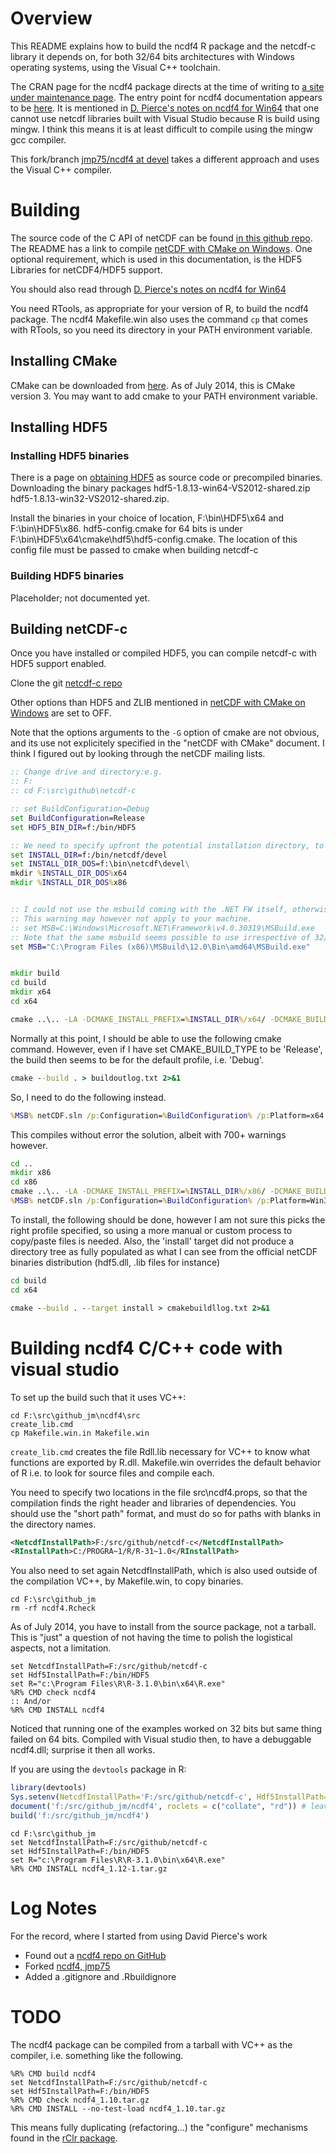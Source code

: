 # Overview

This README explains how to build the ncdf4 R package and the netcdf-c library it depends on, 
for both 32/64 bits architectures with Windows operating systems, using the Visual C++ toolchain. 

The CRAN page for the ncdf4 package directs at the time of writing to [a site under maintenance page](http://dwpierce.com/software). 
The entry point for ncdf4 documentation appears to be [here](http://cirrus.ucsd.edu/~pierce/ncdf/). 
It is mentioned in [D. Pierce's notes on ncdf4 for Win64](http://cirrus.ucsd.edu/~pierce/ncdf/how_to_build_on_windows.html) that 
one cannot use netcdf libraries built with Visual Studio because R is build using mingw. I think this means it is at least difficult 
to compile using the mingw gcc compiler. 

This fork/branch [jmp75/ncdf4 at devel](https://github.com/jmp75/ncdf4/tree/devel) takes a different approach and uses the Visual C++ compiler.

# Building

The source code of the C API of netCDF can be found [in this github repo](https://github.com/Unidata/netcdf-c). The README has a link to compile
[netCDF with CMake on Windows](http://www.unidata.ucar.edu/software/netcdf/docs/netCDF-CMake.html). One optional requirement, 
which is used in this documentation, is the HDF5 Libraries for netCDF4/HDF5 support. 

You should also read through [D. Pierce's notes on ncdf4 for Win64](http://cirrus.ucsd.edu/~pierce/ncdf/how_to_build_on_windows.html)

You need RTools, as appropriate for your version of R, to build the ncdf4 package. The ncdf4 Makefile.win also uses the command `cp` that comes 
with RTools, so you need its directory in your PATH environment variable.

## Installing CMake

CMake can be downloaded from [here](http://www.cmake.org/cmake/resources/software.html). As of July 2014, this is CMake version 3. 
You may want to add cmake to your PATH environment variable. 

## Installing HDF5

### Installing HDF5 binaries

There is a page on [obtaining HDF5](http://www.hdfgroup.org/HDF5/release/obtain5.html) as source code or precompiled binaries. 
Downloading the binary packages hdf5-1.8.13-win64-VS2012-shared.zip hdf5-1.8.13-win32-VS2012-shared.zip. 

Install the binaries in your choice of location, F:\bin\HDF5\x64 and F:\bin\HDF5\x86. hdf5-config.cmake for 64 bits is under 
F:\bin\HDF5\x64\cmake\hdf5\hdf5-config.cmake. The location of this config file must be passed to cmake when building netcdf-c

### Building HDF5 binaries

Placeholder; not documented yet.

## Building netCDF-c

Once you have installed or compiled HDF5, you can compile netcdf-c with HDF5 support enabled.

Clone the git [netcdf-c repo](https://github.com/Unidata/netcdf-c)

Other options than HDF5 and ZLIB mentioned in [netCDF with CMake on Windows](http://www.unidata.ucar.edu/software/netcdf/docs/netCDF-CMake.html) are set to OFF.

Note that the options arguments to the `-G` option of cmake are not obvious, and its use not explicitely specified in the "netCDF with CMake" document. 
I think I figured out by looking through the netCDF mailing lists.

```cmd
:: Change drive and directory:e.g. 
:: F:
:: cd F:\src\github\netcdf-c

:: set BuildConfiguration=Debug
set BuildConfiguration=Release
set HDF5_BIN_DIR=f:/bin/HDF5

:: We need to specify upfront the potential installation directory, to override the default "c:/program files/netCDF"
set INSTALL_DIR=f:/bin/netcdf/devel
set INSTALL_DIR_DOS=f:\bin\netcdf\devel\
mkdir %INSTALL_DIR_DOS%x64
mkdir %INSTALL_DIR_DOS%x86


:: I could not use the msbuild coming with the .NET FW itself, otherwise it will try the v11 compiler on v12 (VS2013) projects. 
:: This warning may however not apply to your machine.
:: set MSB=C:\Windows\Microsoft.NET\Framework\v4.0.30319\MSBuild.exe
:: Note that the same msbuild seems possible to use irrespective of 32/64 bits, so no need to define architecture-specific ones.
set MSB="C:\Program Files (x86)\MSBuild\12.0\Bin\amd64\MSBuild.exe"


mkdir build
cd build
mkdir x64
cd x64

cmake ..\.. -LA -DCMAKE_INSTALL_PREFIX=%INSTALL_DIR%/x64/ -DCMAKE_BUILD_TYPE:STRING=%BuildConfiguration% -DHDF5_DIR:PATH=%HDF5_BIN_DIR%/x64/cmake/hdf5 -DZLIB_LIBRARY=F:/bin/HDF5/x64/lib/zlib.lib  -DENABLE_DAP=OFF -DHDF5_HL_LIB:FILEPATH=%HDF5_BIN_DIR%/x64/lib/hdf5_hl.lib -DHDF5_LIB:FILEPATH=%HDF5_BIN_DIR%/x64/lib/hdf5.lib -DHDF5_INCLUDE_DIR:PATH=%HDF5_BIN_DIR%/x64/include/ -DZLIB_INCLUDE_DIR:PATH=%HDF5_BIN_DIR%/x64/include/ -G"Visual Studio 12 Win64" >  cmakeoutlog.txt 2>&1
```

Normally at this point, I should be able to use the following cmake command. However, even if I have set CMAKE_BUILD_TYPE to be 'Release', the build then seems to be for the default profile, i.e. 'Debug'. 

```cmd
cmake --build . > buildoutlog.txt 2>&1
```

So, I need to do the following instead.
```cmd
%MSB% netCDF.sln /p:Configuration=%BuildConfiguration% /p:Platform=x64 > buildoutlog.txt 2>&1
```

This compiles without error the solution, albeit with 700+ warnings however.

```cmd
cd ..
mkdir x86
cd x86
cmake ..\.. -LA -DCMAKE_INSTALL_PREFIX=%INSTALL_DIR%/x86/ -DCMAKE_BUILD_TYPE:STRING=%BuildConfiguration% -DHDF5_DIR:PATH=%HDF5_BIN_DIR%/x86/cmake/hdf5 -DZLIB_LIBRARY=F:/bin/HDF5/x86/lib/zlib.lib  -DENABLE_DAP=OFF -DHDF5_HL_LIB:FILEPATH=%HDF5_BIN_DIR%/x86/lib/hdf5_hl.lib -DHDF5_LIB:FILEPATH=%HDF5_BIN_DIR%/x86/lib/hdf5.lib -DHDF5_INCLUDE_DIR:PATH=%HDF5_BIN_DIR%/x86/include/ -DZLIB_INCLUDE_DIR:PATH=%HDF5_BIN_DIR%/x86/include/ -G"Visual Studio 12" >  cmakeoutlog.txt 2>&1
%MSB% netCDF.sln /p:Configuration=%BuildConfiguration% /p:Platform=Win32 > buildoutlog.txt 2>&1
```

To install, the following should be done, however I am not sure this picks the right profile specified, so using a more manual or custom process to copy/paste files is needed. Also, the 'install' target did not produce a directory tree as fully populated as what I can see from the official netCDF binaries distribution (hdf5.dll, .lib files for instance)

```cmd
cd build
cd x64

cmake --build . --target install > cmakebuildllog.txt 2>&1

```


# Building ncdf4 C/C++ code with visual studio

To set up the build such that it uses VC++:

```
cd F:\src\github_jm\ncdf4\src
create_lib.cmd
cp Makefile.win.in Makefile.win
```

`create_lib.cmd` creates the file Rdll.lib necessary for VC++ to know what functions are exported by R.dll. Makefile.win overrides the 
default behavior of R i.e. to look for source files and compile each.

You need to specify two locations in the file src\ncdf4.props, so that the compilation finds the right header and libraries of dependencies. 
You should use the "short path" format, and must do so for paths with blanks in the directory names.

```xml
<NetcdfInstallPath>F:/src/github/netcdf-c</NetcdfInstallPath>
<RInstallPath>C:/PROGRA~1/R/R-31~1.0</RInstallPath>
```

You also need to set again NetcdfInstallPath, which is also used outside of the compilation VC++, by Makefile.win, to copy binaries.

```
cd F:\src\github_jm
rm -rf ncdf4.Rcheck
```

As of July 2014, you have to install from the source package, not a tarball. 
This is "just" a question of not having the time to polish the logistical aspects, not a limitation.

```
set NetcdfInstallPath=F:/src/github/netcdf-c
set Hdf5InstallPath=F:/bin/HDF5
set R="c:\Program Files\R\R-3.1.0\bin\x64\R.exe"
%R% CMD check ncdf4
:: And/or
%R% CMD INSTALL ncdf4
```

Noticed that running one of the examples worked on 32 bits but same thing failed on 64 bits. Compiled with Visual studio then, to have a debuggable ncdf4.dll; surprise it then all works.

If you are using the `devtools` package in R:

```R
library(devtools)
Sys.setenv(NetcdfInstallPath='F:/src/github/netcdf-c', Hdf5InstallPath='F:/bin/HDF5')
document('f:/src/github_jm/ncdf4', roclets = c("collate", "rd")) # leave "namespace" and "rd" out of the roclets options.
build('f:/src/github_jm/ncdf4')
```

```
cd F:\src\github_jm
set NetcdfInstallPath=F:/src/github/netcdf-c
set Hdf5InstallPath=F:/bin/HDF5
set R="c:\Program Files\R\R-3.1.0\bin\x64\R.exe"
%R% CMD INSTALL ncdf4_1.12-1.tar.gz
```



# Log Notes

For the record, where I started from using David Pierce's work

- Found out a [ncdf4 repo on GitHub](https://github.com/cran/ncdf4)
- Forked [ncdf4, jmp75](https://github.com/jmp75/ncdf4)
- Added a .gitignore and .Rbuildignore

# TODO

The ncdf4 package can be compiled from a tarball with VC++ as the compiler, i.e. something like the following.

```
%R% CMD build ncdf4
set NetcdfInstallPath=F:/src/github/netcdf-c
set Hdf5InstallPath=F:/bin/HDF5
%R% CMD check ncdf4_1.10.tar.gz
%R% CMD INSTALL --no-test-load ncdf4_1.10.tar.gz
```

This means fully duplicating (refactoring...) the "configure" mechanisms found in the [rClr package](https://rclr.codeplex.com).

